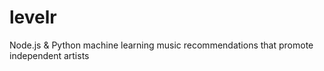# levelr
Node.js &amp; Python machine learning music recommendations that promote independent artists
